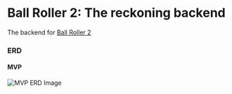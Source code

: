 # Ball Roller 2: The reckoning backend

The backend for [Ball Roller 2](https://github.com/Asilver-jpg/Ball-Game)

### ERD

#### MVP

![MVP ERD Image](https://user-images.githubusercontent.com/52801399/86185319-0f595f00-bb04-11ea-80ed-73e981262dcd.png)

